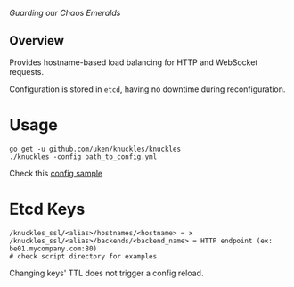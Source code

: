 _Guarding our Chaos Emeralds_

## Overview

Provides hostname-based load balancing for HTTP and WebSocket requests.

Configuration is stored in `etcd`, having no downtime during reconfiguration.


# Usage
    go get -u github.com/uken/knuckles/knuckles
    ./knuckles -config path_to_config.yml

Check this [config sample](knuckles/config.sample.yml)

# Etcd Keys
    /knuckles_ssl/<alias>/hostnames/<hostname> = x
    /knuckles_ssl/<alias>/backends/<backend_name> = HTTP endpoint (ex: be01.mycompany.com:80)
    # check script directory for examples
    
Changing keys' TTL does not trigger a config reload.
